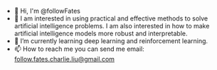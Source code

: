 


- 👋 Hi, I'm @followFates
- 👀 I am interested in using practical and effective methods to solve artificial intelligence problems. I am also interested in how to make artificial intelligence models more robust and interpretable.
- 🌱 I’m currently learning deep learning and reinforcement learning.
- 📫 How to reach me you can send me email: follow.fates.charlie.liu@gmail.com

<!--
**LHencn/LHencn** is a ✨ _special_ ✨ repository because its `README.md` (this file) appears on your GitHub profile.

**Here are some ideas to get you started:
- 👋 Hi, I'm @LHencn
- 🔭 I’m currently working on ...
- 🌱 I’m currently learning ...
- 👯 I’m looking to collaborate on ...
- 🤔 I’m looking for help with ...
- 💬 Ask me about ...
- 📫 How to reach me: ...
- 😄 Pronouns: ...
- ⚡ Fun fact: ...
-->
